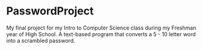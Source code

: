 # PasswordProject
My final project for my Intro to Computer Science class during my Freshman year of High School. A text-based program that converts a 5 - 10 letter word into a scrambled password.
